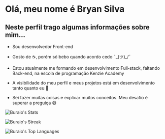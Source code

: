 
# Olá, meu nome é Bryan Silva

## Neste perfil trago algumas informações sobre mim...

* Sou desenvolvedor Front-end

* Gosto de ☕, porém só bebo quando acordo cedo  ¯\_(ツ)_/¯

* Estou atualmente me formando em desenvolvimento Full-stack, faltando Back-end, na escola de programação Kenzie Academy

* A visibilidade do meu perfil e meus projetos está em desenvolvimento tanto quanto eu 🙂

* Sei fazer muitas coisas e explicar muitos conceitos. Meu desafio é superar a preguiça 😅


![Buraio's Stats](https://github-readme-stats.vercel.app/api?username=Buraio&theme=dracula&show_icons=true&hide_border=false&count_private=true)

![Buraio's Streak](https://github-readme-streak-stats.herokuapp.com/?user=Buraio&theme=dracula&hide_border=false)

![Buraio's Top Languages](https://github-readme-stats.vercel.app/api/top-langs/?username=Buraio&theme=dracula&show_icons=true&hide_border=false&layout=compact)

